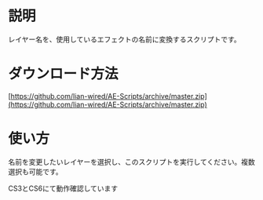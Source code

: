 # 説明

レイヤー名を、使用しているエフェクトの名前に変換するスクリプトです。

# ダウンロード方法

[https://github.com/lian-wired/AE-Scripts/archive/master.zip](https://github.com/lian-wired/AE-Scripts/archive/master.zip)

# 使い方

名前を変更したいレイヤーを選択し、このスクリプトを実行してください。複数選択も可能です。

CS3とCS6にて動作確認しています
